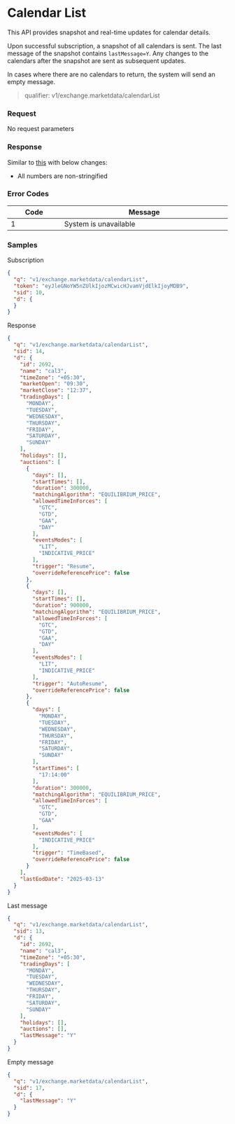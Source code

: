 # Calendar List

This API provides snapshot and real-time updates for calendar details.&#x20;

Upon successful subscription, a snapshot of all calendars is sent. The last message of the snapshot contains `lastMessage=Y`. Any changes to the calendars after the snapshot are sent as subsequent updates.

In cases where there are no calendars to return, the system will send an empty message.

>qualifier: v1/exchange.marketdata/calendarList


### **Request**

No request parameters



### **Response**

Similar to [this](https://documenter.getpostman.com/view/6229811/TzCV3jcq#94a026ea-4e5c-48ae-84f9-9980a8e58278) with below changes:

* All numbers are non-stringified

### **Error Codes**

<table><thead><tr><th width="150">Code</th><th width="554.4285714285713">Message</th></tr></thead><tbody><tr><td>1</td><td>System is unavailable</td></tr></tbody></table>



### **Samples**


Subscription
```json
{
  "q": "v1/exchange.marketdata/calendarList",
  "token": "eyJleGNoYW5nZUlkIjozMCwicHJvamVjdElkIjoyMDB9",
  "sid": 10,
  "d": {
  }
}
```


Response
```json
{
  "q": "v1/exchange.marketdata/calendarList",
  "sid": 14,
  "d": {
    "id": 2692,
    "name": "cal3",
    "timeZone": "+05:30",
    "marketOpen": "09:30",
    "marketClose": "12:37",
    "tradingDays": [
      "MONDAY",
      "TUESDAY",
      "WEDNESDAY",
      "THURSDAY",
      "FRIDAY",
      "SATURDAY",
      "SUNDAY"
    ],
    "holidays": [],
    "auctions": [
      {
        "days": [],
        "startTimes": [],
        "duration": 300000,
        "matchingAlgorithm": "EQUILIBRIUM_PRICE",
        "allowedTimeInForces": [
          "GTC",
          "GTD",
          "GAA",
          "DAY"
        ],
        "eventsModes": [
          "LIT",
          "INDICATIVE_PRICE"
        ],
        "trigger": "Resume",
        "overrideReferencePrice": false
      },
      {
        "days": [],
        "startTimes": [],
        "duration": 900000,
        "matchingAlgorithm": "EQUILIBRIUM_PRICE",
        "allowedTimeInForces": [
          "GTC",
          "GTD",
          "GAA",
          "DAY"
        ],
        "eventsModes": [
          "LIT",
          "INDICATIVE_PRICE"
        ],
        "trigger": "AutoResume",
        "overrideReferencePrice": false
      },
      {
        "days": [
          "MONDAY",
          "TUESDAY",
          "WEDNESDAY",
          "THURSDAY",
          "FRIDAY",
          "SATURDAY",
          "SUNDAY"
        ],
        "startTimes": [
          "17:14:00"
        ],
        "duration": 300000,
        "matchingAlgorithm": "EQUILIBRIUM_PRICE",
        "allowedTimeInForces": [
          "GTC",
          "GTD",
          "GAA"
        ],
        "eventsModes": [
          "INDICATIVE_PRICE"
        ],
        "trigger": "TimeBased",
        "overrideReferencePrice": false
      }
    ],
    "lastEodDate": "2025-03-13"
  }
}
```


Last message
```json
{
  "q": "v1/exchange.marketdata/calendarList",
  "sid": 13,
  "d": {
    "id": 2692,
    "name": "cal3",
    "timeZone": "+05:30",
    "tradingDays": [
      "MONDAY",
      "TUESDAY",
      "WEDNESDAY",
      "THURSDAY",
      "FRIDAY",
      "SATURDAY",
      "SUNDAY"
    ],
    "holidays": [],
    "auctions": [],
    "lastMessage": "Y"
  }
}
```


Empty message
```json
{
  "q": "v1/exchange.marketdata/calendarList",
  "sid": 17,
  "d": {
    "lastMessage": "Y"
  }
}
```











